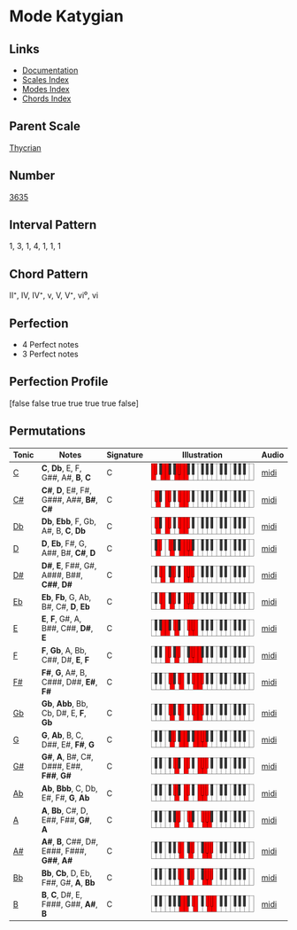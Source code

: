 # Mode Katygian

## Links

- [Documentation](index.md)
- [Scales Index](Scales.md)
- [Modes Index](Modes.md)
- [Chords Index](Chords.md)

## Parent Scale

[Thycrian](ScaleThycrian.md)

## Number

[3635](https://ianring.com/musictheory/scales/3635)

## Interval Pattern

1, 3, 1, 4, 1, 1, 1

## Chord Pattern

II⁺, IV, IV⁺, v, V, V⁺, vi⁰, vi

## Perfection

- 4 Perfect notes
- 3 Perfect notes

## Perfection Profile

[false false true true true true false]

## Permutations

| Tonic | Notes | Signature | Illustration | Audio |
|-------|-------|-----------|--------------|-------|
| [C](ModeCNaturalKatygian.md) | **C**, **Db**, E, F, G##, A#, **B**, **C** | C | ![CNaturalKatygian](ModeCNaturalKatygian.png) | [midi](https://github.com/edipermadi/music/blob/main/docs/ModeCNaturalKatygian.mid?raw=true) |
| [C#](ModeCSharpKatygian.md) | **C#**, **D**, E#, F#, G###, A##, **B#**, **C#** | C | ![CSharpKatygian](ModeCSharpKatygian.png) | [midi](https://github.com/edipermadi/music/blob/main/docs/ModeCSharpKatygian.mid?raw=true) |
| [Db](ModeDFlatKatygian.md) | **Db**, **Ebb**, F, Gb, A#, B, **C**, **Db** | C | ![DFlatKatygian](ModeDFlatKatygian.png) | [midi](https://github.com/edipermadi/music/blob/main/docs/ModeDFlatKatygian.mid?raw=true) |
| [D](ModeDNaturalKatygian.md) | **D**, **Eb**, F#, G, A##, B#, **C#**, **D** | C | ![DNaturalKatygian](ModeDNaturalKatygian.png) | [midi](https://github.com/edipermadi/music/blob/main/docs/ModeDNaturalKatygian.mid?raw=true) |
| [D#](ModeDSharpKatygian.md) | **D#**, **E**, F##, G#, A###, B##, **C##**, **D#** | C | ![DSharpKatygian](ModeDSharpKatygian.png) | [midi](https://github.com/edipermadi/music/blob/main/docs/ModeDSharpKatygian.mid?raw=true) |
| [Eb](ModeEFlatKatygian.md) | **Eb**, **Fb**, G, Ab, B#, C#, **D**, **Eb** | C | ![EFlatKatygian](ModeEFlatKatygian.png) | [midi](https://github.com/edipermadi/music/blob/main/docs/ModeEFlatKatygian.mid?raw=true) |
| [E](ModeENaturalKatygian.md) | **E**, **F**, G#, A, B##, C##, **D#**, **E** | C | ![ENaturalKatygian](ModeENaturalKatygian.png) | [midi](https://github.com/edipermadi/music/blob/main/docs/ModeENaturalKatygian.mid?raw=true) |
| [F](ModeFNaturalKatygian.md) | **F**, **Gb**, A, Bb, C##, D#, **E**, **F** | C | ![FNaturalKatygian](ModeFNaturalKatygian.png) | [midi](https://github.com/edipermadi/music/blob/main/docs/ModeFNaturalKatygian.mid?raw=true) |
| [F#](ModeFSharpKatygian.md) | **F#**, **G**, A#, B, C###, D##, **E#**, **F#** | C | ![FSharpKatygian](ModeFSharpKatygian.png) | [midi](https://github.com/edipermadi/music/blob/main/docs/ModeFSharpKatygian.mid?raw=true) |
| [Gb](ModeGFlatKatygian.md) | **Gb**, **Abb**, Bb, Cb, D#, E, **F**, **Gb** | C | ![GFlatKatygian](ModeGFlatKatygian.png) | [midi](https://github.com/edipermadi/music/blob/main/docs/ModeGFlatKatygian.mid?raw=true) |
| [G](ModeGNaturalKatygian.md) | **G**, **Ab**, B, C, D##, E#, **F#**, **G** | C | ![GNaturalKatygian](ModeGNaturalKatygian.png) | [midi](https://github.com/edipermadi/music/blob/main/docs/ModeGNaturalKatygian.mid?raw=true) |
| [G#](ModeGSharpKatygian.md) | **G#**, **A**, B#, C#, D###, E##, **F##**, **G#** | C | ![GSharpKatygian](ModeGSharpKatygian.png) | [midi](https://github.com/edipermadi/music/blob/main/docs/ModeGSharpKatygian.mid?raw=true) |
| [Ab](ModeAFlatKatygian.md) | **Ab**, **Bbb**, C, Db, E#, F#, **G**, **Ab** | C | ![AFlatKatygian](ModeAFlatKatygian.png) | [midi](https://github.com/edipermadi/music/blob/main/docs/ModeAFlatKatygian.mid?raw=true) |
| [A](ModeANaturalKatygian.md) | **A**, **Bb**, C#, D, E##, F##, **G#**, **A** | C | ![ANaturalKatygian](ModeANaturalKatygian.png) | [midi](https://github.com/edipermadi/music/blob/main/docs/ModeANaturalKatygian.mid?raw=true) |
| [A#](ModeASharpKatygian.md) | **A#**, **B**, C##, D#, E###, F###, **G##**, **A#** | C | ![ASharpKatygian](ModeASharpKatygian.png) | [midi](https://github.com/edipermadi/music/blob/main/docs/ModeASharpKatygian.mid?raw=true) |
| [Bb](ModeBFlatKatygian.md) | **Bb**, **Cb**, D, Eb, F##, G#, **A**, **Bb** | C | ![BFlatKatygian](ModeBFlatKatygian.png) | [midi](https://github.com/edipermadi/music/blob/main/docs/ModeBFlatKatygian.mid?raw=true) |
| [B](ModeBNaturalKatygian.md) | **B**, **C**, D#, E, F###, G##, **A#**, **B** | C | ![BNaturalKatygian](ModeBNaturalKatygian.png) | [midi](https://github.com/edipermadi/music/blob/main/docs/ModeBNaturalKatygian.mid?raw=true) |
